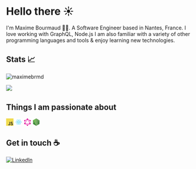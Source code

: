 # Hello there :sunny:

I'm Maxime Bourmaud 👨‍💻. A Software Engineer based in Nantes, France. I love working with GraphQL, Node.js
I am also familiar with a variety of other programming languages and tools & enjoy learning new technologies.

## Stats :chart_with_upwards_trend:

<img width="350px" src="https://github-readme-stats.vercel.app/api?username=maximebrmd&show_icons=true&theme=tokyonight&locale=en&hide_border=true" alt="maximebrmd" />
</p>

[![](https://visitcount.itsvg.in/api?id=maximebrmd&label=Profile%20Views&color=5&icon=8&pretty=false)](https://visitcount.itsvg.in)

## Things I am passionate about

<code><img height="20" alt="javascript" src="https://raw.githubusercontent.com/github/explore/80688e429a7d4ef2fca1e82350fe8e3517d3494d/topics/javascript/javascript.png"></code>
<code><img height="20" alt="react" src="https://raw.githubusercontent.com/github/explore/80688e429a7d4ef2fca1e82350fe8e3517d3494d/topics/react/react.png"></code>
<code><img height="20" alt="graphql" src="https://raw.githubusercontent.com/github/explore/5c058a388828bb5fde0bcafd4bc867b5bb3f26f3/topics/graphql/graphql.png"></code>
<code><img height="20" alt="nodejs" src="https://raw.githubusercontent.com/github/explore/80688e429a7d4ef2fca1e82350fe8e3517d3494d/topics/nodejs/nodejs.png"></code>  

## Get in touch :coffee:

[![LinkedIn](https://img.shields.io/badge/LinkedIn-%230077B5.svg?logo=linkedin&logoColor=white)](https://linkedin.com/in/maximebrmd)
